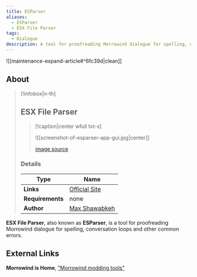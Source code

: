 ```yaml
---
title: ESParser
aliases:
  - ESParser
  - ESX File Parser
tags:
  - Dialogue
description: A tool for proofreading Morrowind dialogue for spelling, conversation loops and other common errors.
---
```


![[maintenance-expand-article#^6fc39d|clean]]

## About

> [!infobox|n-th]
> 
> ## ESX File Parser
> 
> > [!caption|center wfull txt-s]
> > 
> > ![[screenshot-of-esparser-app-gui.jpg|center]]
> > 
> > [image source](https://static2.max99x.com/morrowind/esparser.jpg)
> 
> ### Details
> 
> | Type | Name |
> | --- | --- |
> | **Links** | [Official Site](https://max99x.com/morrowind/tools) |
> | **Requirements** | none |
> | **Author** | [Max Shawabkeh](https://max99x.com/home) |

**ESX File Parser**, also known as **ESParser**, is a tool for proofreading Morrowind dialogue for spelling, conversation loops and other common errors. 

## External Links

**Morrowind is Home**, ["Morrowind modding tools"](https://abitoftaste.altervista.org/morrowind/index.php?option=weblinks&catid=53&Itemid=2&-Morrowind-modding-tools)